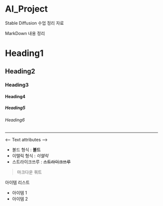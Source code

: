 # AI_Project
Stable Diffusion 수업 정리 자료

MarkDown 내용 정리

# Heading1
## Heading2
### Heading3
#### Heading4
##### Heading5
###### Heading6

<!-- Line -->

---

<-- Text attributes -->

+ 볼드 형식 : **볼드**
+ 이탤릭 형식 : *이텔릭*
+ 스트라이크쓰루 : ~~스트라이크쓰루~~

<!-- Quote -->
> 마크다운 쿼트

<!-- Bullet List -->
아이템 리스트
* 아이템 1
* 아이템 2